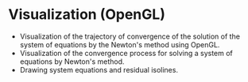 # Visualization (OpenGL)

* Visualization of the trajectory of convergence of the solution of the system of equations by the Newton's method using OpenGL.
* Visualization of the convergence process for solving a system of equations by Newton's method.
* Drawing system equations and residual isolines.
